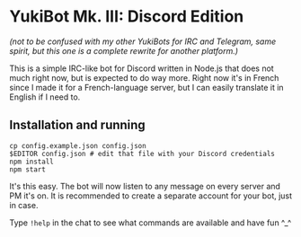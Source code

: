# YukiBot Mk. III: Discord Edition

*(not to be confused with my other YukiBots for IRC and Telegram, same spirit, but this one is a complete rewrite for another platform.)*

This is a simple IRC-like bot for Discord written in Node.js that does not much right now, but is expected to do way more. Right now it's in French since I made it for a French-language server, but I can easily translate it in English if I need to.

## Installation and running
```
cp config.example.json config.json
$EDITOR config.json # edit that file with your Discord credentials
npm install
npm start
```
It's this easy. The bot will now listen to any message on every server and PM it's on. It is recommended to create a separate account for your bot, just in case.

Type `!help` in the chat to see what commands are available and have fun ^_^
